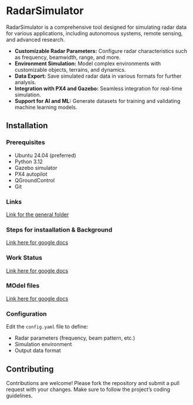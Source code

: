 # RadarSimulator

RadarSimulator is a comprehensive tool designed for simulating radar data for various applications, including autonomous systems, remote sensing, and advanced research. 

- **Customizable Radar Parameters:** Configure radar characteristics such as frequency, beamwidth, range, and more.
- **Environment Simulation:** Model complex environments with customizable objects, terrains, and dynamics.
- **Data Export:** Save simulated radar data in various formats for further analysis.
- **Integration with PX4 and Gazebo:** Seamless integration for real-time simulation.
- **Support for AI and ML:** Generate datasets for training and validating machine learning models.

## Installation

### Prerequisites

- Ubuntu 24.04 (preferred)
- Python 3.12
- Gazebo simulator
- PX4 autopilot
- QGroundControl
- Git

### Links
[Link for the general folder](https://drive.google.com/drive/folders/1r0VUvuoCIxCoRFVCJeNx5EjozE3XiMuk?usp=sharing)

### Steps for instaallation & Background
[Link here for google docs](https://docs.google.com/document/d/1HrkySNciX0Kdk4k33soMS9RjTs2jXORUf8ZReWDg6gk/edit?usp=sharing)

### Work Status
[Link here for google docs](https://docs.google.com/document/d/1YdAoCEDJXQ_kXun_aUStBoPqmapYfY4wpXZpY0BpHt8/edit?usp=sharing)

### MOdel files
[Link here for google docs](https://drive.google.com/drive/folders/1MYXUXt7FGxCFrJ8ZR_cIXCDuvRMAbx0m?usp=drive_link)




### Configuration

Edit the `config.yaml` file to define:
- Radar parameters (frequency, beam pattern, etc.)
- Simulation environment
- Output data format

## Contributing

Contributions are welcome! Please fork the repository and submit a pull request with your changes. Make sure to follow the project’s coding guidelines.
